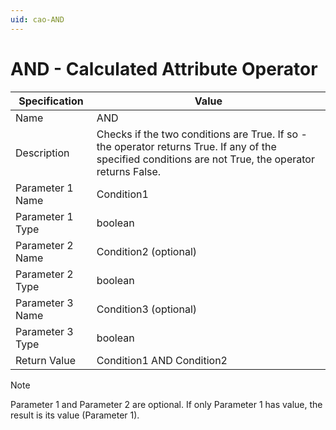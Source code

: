 ```yaml
---
uid: cao-AND
---
```


# AND - Calculated Attribute Operator

| Specification | Value |
| ---- | ----- |
| Name | AND |
| Description | Checks if the two conditions are True. If so - the operator returns True. If any of the specified conditions are not True, the operator returns False. |
| Parameter 1 Name | Condition1 |
| Parameter 1 Type | boolean |
| Parameter 2 Name | Condition2 (optional) |
| Parameter 2 Type | boolean |
| Parameter 3 Name | Condition3 (optional) |
| Parameter 3 Type |  boolean |
| Return Value | Condition1 AND Condition2|

> [!NOTE]
> Parameter 1 and Parameter 2 are optional.
> If only Parameter 1 has value, the result is its value (Parameter 1).
